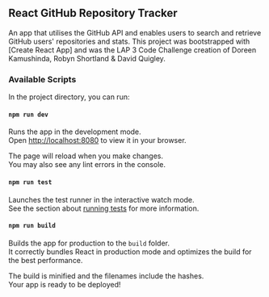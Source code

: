 ## React GitHub Repository Tracker
An app that utilises the GitHub API and enables users to search and retrieve GitHub users' repositories and stats. This project was bootstrapped with [Create React App] and was the LAP 3 Code Challenge creation of Doreen Kamushinda, Robyn Shortland & David Quigley.

### Available Scripts
In the project directory, you can run:

#### `npm run dev`
Runs the app in the development mode.\
Open [http://localhost:8080](http://localhost:8080) to view it in your browser.

The page will reload when you make changes.\
You may also see any lint errors in the console.

#### `npm run test`
Launches the test runner in the interactive watch mode.\
See the section about [running tests](https://facebook.github.io/create-react-app/docs/running-tests) for more information.

#### `npm run build`
Builds the app for production to the `build` folder.\
It correctly bundles React in production mode and optimizes the build for the best performance.

The build is minified and the filenames include the hashes.\
Your app is ready to be deployed!
